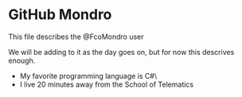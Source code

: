 # GitHub Mondro
This file describes the @FcoMondro user

We will be adding to it as the day goes on, but for now this descrives enough.

- My favorite programming language is C#\
- I live 20 minutes away from the School of Telematics